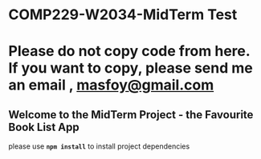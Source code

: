 # COMP229-W2034-MidTerm Test

# Please do not copy code from here. If you want to copy, please send me an email , masfoy@gmail.com 

## Welcome to the MidTerm Project - the Favourite Book List App

please use **`npm install`** to install project dependencies
